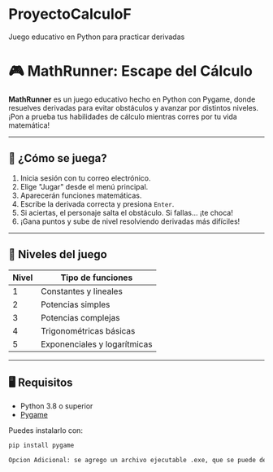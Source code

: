# ProyectoCalculoF
Juego educativo en Python para practicar derivadas
# 🎮 MathRunner: Escape del Cálculo

**MathRunner** es un juego educativo hecho en Python con Pygame, donde resuelves derivadas para evitar obstáculos y avanzar por distintos niveles. ¡Pon a prueba tus habilidades de cálculo mientras corres por tu vida matemática!

---

## 🧠 ¿Cómo se juega?

1. Inicia sesión con tu correo electrónico.
2. Elige "Jugar" desde el menú principal.
3. Aparecerán funciones matemáticas.
4. Escribe la derivada correcta y presiona `Enter`.
5. Si aciertas, el personaje salta el obstáculo. Si fallas... ¡te choca!
6. ¡Gana puntos y sube de nivel resolviendo derivadas más difíciles!

---

## 🧪 Niveles del juego

| Nivel | Tipo de funciones                |
|-------|----------------------------------|
| 1     | Constantes y lineales            |
| 2     | Potencias simples                |
| 3     | Potencias complejas              |
| 4     | Trigonométricas básicas          |
| 5     | Exponenciales y logarítmicas     |

---

## 🖥️ Requisitos

- Python 3.8 o superior
- [Pygame](https://www.pygame.org/)

Puedes instalarlo con:

```bash
pip install pygame

Opcion Adicional: se agrego un archivo ejecutable .exe, que se puede descargar aparte y jugar sin necesidad de instalar nada mas, se encuentra en la carpeta dist.
